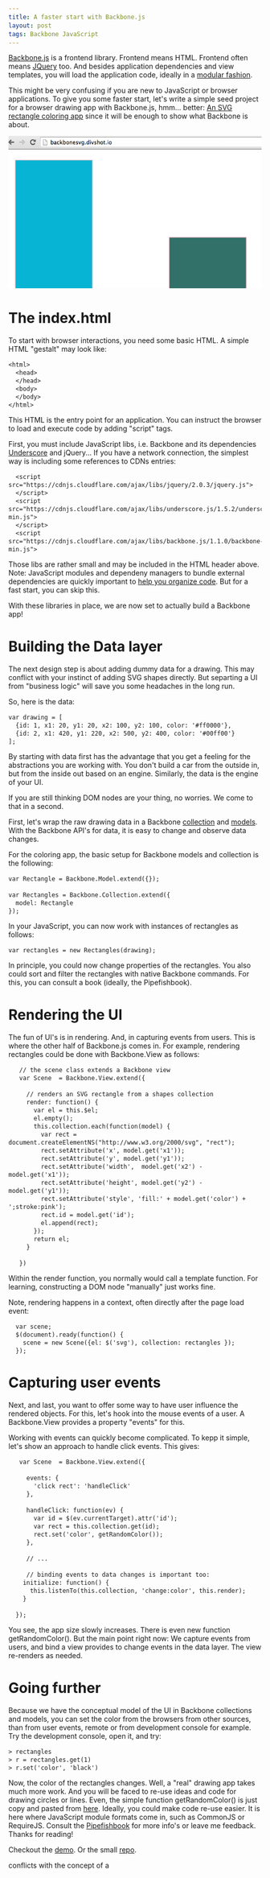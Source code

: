 ```yaml
---
title: A faster start with Backbone.js
layout: post
tags: Backbone JavaScript
---
```


[Backbone.js](http://backbonejs.org) is a frontend library. Frontend means HTML. Frontend often means [JQuery](http://jquery.org) too. And besides application dependencies and view templates, you will load the application code, ideally in a [modular fashion](http://thinkingonthinking.com/what-is-modular-architecture/). 

This might be very confusing if you are new to JavaScript or browser applications. To give you some faster start,  let's write a simple seed project for a browser drawing app with Backbone.js, hmm... better: [An SVG rectangle coloring app](http://backbonesvg.divshot.io/) since it will be enough to show what Backbone is about.

<img src="/static/images/drawing_app.png" />

# The index.html

To start with browser interactions, you need some basic HTML. A simple HTML "gestalt" may look like:

    <html>
      <head>
      </head>
      <body>
      </body>
    </html>

This HTML is the entry point for an application. You can instruct the browser to load and execute code by adding "script" tags.

First, you must include JavaScript libs, i.e. Backbone and its dependencies [Underscore](http://underscorejs.org) and jQuery... If you have a network connection, the simplest way is including some references to CDNs entries:

      <script src="https://cdnjs.cloudflare.com/ajax/libs/jquery/2.0.3/jquery.js">
      </script>
      <script src="https://cdnjs.cloudflare.com/ajax/libs/underscore.js/1.5.2/underscore-min.js">
      </script>
      <script src="https://cdnjs.cloudflare.com/ajax/libs/backbone.js/1.1.0/backbone-min.js">

Those libs are rather small and may be included in the HTML header above. Note: JavaScript modules and dependeny managers to bundle external dependencies are quickly important to [help you organize code](http://thinkingonthinking.com/organizing-a-backbone-application/). But for a fast start, you can skip this.

With these libraries in place, we are now set to actually build a Backbone app!

# Building the Data layer

The next design step is about adding dummy data for a drawing. This may conflict with your instinct of adding SVG shapes directly. But separting a UI from "business logic" will save you some headaches in the long run.

So, here is the data:

    var drawing = [
      {id: 1, x1: 20, y1: 20, x2: 100, y2: 100, color: '#ff0000'}, 
      {id: 2, x1: 420, y1: 220, x2: 500, y2: 400, color: '#00ff00'}
    ];

By starting with data first has the advantage that you get a feeling for the abstractions you are working with. You don't build a car from the outside in, but from the inside out based on an engine. Similarly, the data is the engine of your UI.

If you are still thinking DOM nodes are your thing, no worries.  We come to that in a second.

First, let's wrap the raw drawing data in a Backbone [collection](http://backbonejs.org/#Collection) and [models](http://backbonejs.org/#Model). With the Backbone API's for data, it is easy to change and observe data changes.

For the coloring app, the basic setup for Backbone models and collection is the following:

    var Rectangle = Backbone.Model.extend({});
  
    var Rectangles = Backbone.Collection.extend({
      model: Rectangle
    });

In your JavaScript, you can now work with instances of rectangles as follows:

    var rectangles = new Rectangles(drawing);

In principle, you could now change properties of the rectangles. You also could sort and filter the rectangles with native Backbone commands. For this, you can consult a book (ideally, the Pipefishbook). 

# Rendering the UI

The fun of UI's is in rendering. And, in capturing events from users. This is where the other half of Backbone.js comes in. For example, rendering rectangles could be done with Backbone.View as follows:

       // the scene class extends a Backbone view
       var Scene  = Backbone.View.extend({

         // renders an SVG rectangle from a shapes collection
         render: function() {
           var el = this.$el;
           el.empty();
           this.collection.each(function(model) {
             var rect = document.createElementNS("http://www.w3.org/2000/svg", "rect");
             rect.setAttribute('x', model.get('x1'));
             rect.setAttribute('y', model.get('y1'));
             rect.setAttribute('width',  model.get('x2') - model.get('x1'));
             rect.setAttribute('height', model.get('y2') - model.get('y1'));
             rect.setAttribute('style', 'fill:' + model.get('color') + ';stroke:pink');
             rect.id = model.get('id');
             el.append(rect);
           });
           return el;
         }

       })

Within the render function, you normally would call a template function. For learning, constructing a DOM node "manually" just works fine.

Note, rendering happens in a context, often directly after the page load event:

      var scene;
      $(document).ready(function() {
        scene = new Scene({el: $('svg'), collection: rectangles });
      });

# Capturing user events

Next, and last, you want to offer some way to have user influence the rendered objects. For this, let's hook into the mouse events of a user. A Backbone.View provides a property "events" for this.

Working with events can quickly become complicated. To kepp it simple, let's show an approach to handle click events. This gives:

       var Scene  = Backbone.View.extend({

         events: {
           'click rect': 'handleClick'
         },

         handleClick: function(ev) {
           var id = $(ev.currentTarget).attr('id');
           var rect = this.collection.get(id);
           rect.set('color', getRandomColor());
         },

         // ...
   
         // binding events to data changes is important too:
        initialize: function() {
          this.listenTo(this.collection, 'change:color', this.render);
        }

      });

You see, the app size slowly increases. There is even new function getRandomColor(). But the main point right now: We capture events from users, and bind a view provides to change events in the data layer. The view re-renders as needed.

# Going further

Because we have the conceptual model of the UI in Backbone collections and models, you can set the color from the browsers from other sources, than from user events, remote or from development console for example. Try the development console, open it, and try:

    > rectangles
    > r = rectangles.get(1)
    > r.set('color', 'black')

Now, the color of the rectangles changes. Well, a "real" drawing app takes much more work. And you will be faced to re-use ideas and code for drawing circles or lines. Even, the simple function getRandomColor() is just copy and pasted from [here](http://stackoverflow.com/questions/1484506/random-color-generator-in-javascript). Ideally, you could make code re-use easier. It is here where JavaScript module formats come in, such as CommonJS or RequireJS. Consult the [Pipefishbook](http://pipefishbook.com) for more info's or leave me feedback. Thanks for reading!

Checkout the [demo](http://backbonesvg.divshot.io/).  Or the small [repo](https://github.com/pipefishbook/rectangle_coloring).

conflicts with the concept of a 

